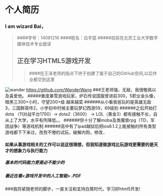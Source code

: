 # 个人简历

### I am wizard Bai，
>####学号：14081216
>####姓名：白宇昆
>#####目前在北京工业大学数字媒体技术专业就读
>## 正在学习HTML5游戏开发
>>####在王泽老师的指点下终于创建了属于自己的GitHub空间,以后作业都交到这里

![wander](http://ww4.sinaimg.cn/thumb300/6671deaajw1dghmpc1m18j.jpg "Wander")
https://github.com/WanderWang
###王老师强，无敌，我很敬佩以及喜爱他。
#####重度暴雪游戏玩家，炉石传说国服曾进前300，5职业金头像，暗黑三300+小时，守望200+级 越来越菜
######从小看我爸玩的是英雄无敌3，三国群英传2，小学初中时候主要玩梦幻西游59，69级别
######之后开始打dota （11对战平台1700）-> dota2（3600） -> LOL（黄金3）都有接触不长，自从上了大学，水平有所降低。。
######但十分了解moba及类魔兽rpg（TD，军团战争）等游戏机制
######高中有了ipad越狱后把ios6.1.2上能接触的所有类型游戏都下下来过，孜孜不倦的试玩，破解内购，修改..
#### 如果从事游戏相关的工作可以说这很理想，但我知道做游戏比玩游戏更需要的是天才的想象力与执行能力
#####                 基本的代码能力更是必不能少的
#####  最近在看<游戏开发中的人工智能> .PDF
###我将紧随老师的脚步，一直关注和支持白鹭时代，学习好html5开发!
